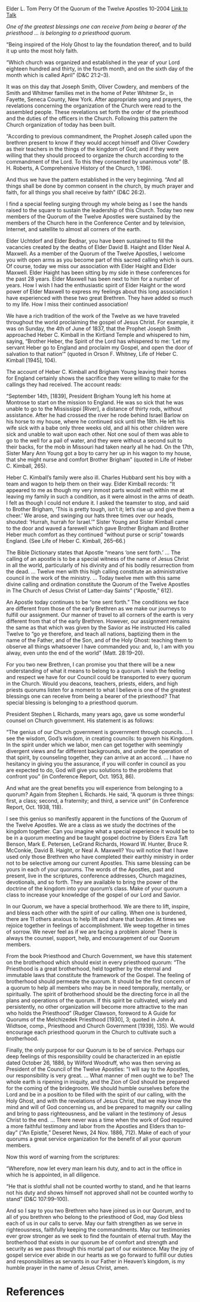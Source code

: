 Elder L. Tom Perry
Of the Quorum of the Twelve Apostles
10-2004
[Link to Talk](https://www.churchofjesuschrist.org/study/general-conference/2004/10/what-is-a-quorum?lang=eng)

_One of the greatest blessings one can receive from being a bearer of the priesthood … is belonging to a priesthood quorum._

“Being inspired of the Holy Ghost to lay the foundation thereof, and to build it up unto the most holy faith.

“Which church was organized and established in the year of your Lord eighteen hundred and thirty, in the fourth month, and on the sixth day of the month which is called April” (D&C 21:2–3).

It was on this day that Joseph Smith, Oliver Cowdery, and members of the Smith and Whitmer families met in the home of Peter Whitmer Sr., in Fayette, Seneca County, New York. After appropriate song and prayers, the revelations concerning the organization of the Church were read to the assembled people. These revelations set forth the order of the priesthood and the duties of the officers in the Church. Following this pattern the Church organization of today has been built.

“According to previous commandment, the Prophet Joseph called upon the brethren present to know if they would accept himself and Oliver Cowdery as their teachers in the things of the kingdom of God; and if they were willing that they should proceed to organize the church according to the commandment of the Lord. To this they consented by unanimous vote” (B. H. Roberts, A Comprehensive History of the Church, 1:196).

And thus we have the pattern established in the very beginning. “And all things shall be done by common consent in the church, by much prayer and faith, for all things you shall receive by faith” (D&C 26:2).

I find a special feeling surging through my whole being as I see the hands raised to the square to sustain the leadership of this Church. Today two new members of the Quorum of the Twelve Apostles were sustained by the members of the Church here in the Conference Center and by television, Internet, and satellite to almost all corners of the earth.

Elder Uchtdorf and Elder Bednar, you have been sustained to fill the vacancies created by the deaths of Elder David B. Haight and Elder Neal A. Maxwell. As a member of the Quorum of the Twelve Apostles, I welcome you with open arms as you become part of this sacred calling which is ours. Of course, today we miss our association with Elder Haight and Elder Maxwell. Elder Haight has been sitting by my side in these conferences for the past 28 years. Elder Maxwell has been next to him for a number of years. How I wish I had the enthusiastic spirit of Elder Haight or the word power of Elder Maxwell to express my feelings about this long association I have experienced with these two great Brethren. They have added so much to my life. How I miss their continued association!

We have a rich tradition of the work of the Twelve as we have traveled throughout the world proclaiming the gospel of Jesus Christ. For example, it was on Sunday, the 4th of June of 1837, that the Prophet Joseph Smith approached Heber C. Kimball in the Kirtland Temple and whispered to him, saying, “Brother Heber, the Spirit of the Lord has whispered to me: ‘Let my servant Heber go to England and proclaim my Gospel, and open the door of salvation to that nation’” (quoted in Orson F. Whitney, Life of Heber C. Kimball [1945], 104).

The account of Heber C. Kimball and Brigham Young leaving their homes for England certainly shows the sacrifice they were willing to make for the callings they had received. The account reads:

“September 14th, [1839], President Brigham Young left his home at Montrose to start on the mission to England. He was so sick that he was unable to go to the Mississippi [River], a distance of thirty rods, without assistance. After he had crossed the river he rode behind Israel Barlow on his horse to my house, where he continued sick until the 18th. He left his wife sick with a babe only three weeks old, and all his other children were sick and unable to wait upon each other. Not one soul of them was able to go to the well for a pail of water, and they were without a second suit to their backs, for the mob in Missouri had taken nearly all he had. On the 17th, Sister Mary Ann Young got a boy to carry her up in his wagon to my house, that she might nurse and comfort Brother Brigham” (quoted in Life of Heber C. Kimball, 265).

Heber C. Kimball’s family were also ill. Charles Hubbard sent his boy with a team and wagon to help them on their way. Elder Kimball records: “It appeared to me as though my very inmost parts would melt within me at leaving my family in such a condition, as it were almost in the arms of death. I felt as though I could not endure it. I asked the teamster to stop, and said to Brother Brigham, ‘This is pretty tough, isn’t it; let’s rise up and give them a cheer.’ We arose, and swinging our hats three times over our heads, shouted: ‘Hurrah, hurrah for Israel.’” Sister Young and Sister Kimball came to the door and waved a farewell which gave Brother Brigham and Brother Heber much comfort as they continued “without purse or scrip” towards England. (See Life of Heber C. Kimball, 265–66.)

The Bible Dictionary states that Apostle “means ‘one sent forth.’ … The calling of an apostle is to be a special witness of the name of Jesus Christ in all the world, particularly of his divinity and of his bodily resurrection from the dead. … Twelve men with this high calling constitute an administrative council in the work of the ministry. … Today twelve men with this same divine calling and ordination constitute the Quorum of the Twelve Apostles in The Church of Jesus Christ of Latter-day Saints” (“Apostle,” 612).

An Apostle today continues to be “one sent forth.” The conditions we face are different from those of the early Brethren as we make our journeys to fulfill our assignment. Our manner of travel to all corners of the earth is very different from that of the early Brethren. However, our assignment remains the same as that which was given by the Savior as He instructed His called Twelve to “go ye therefore, and teach all nations, baptizing them in the name of the Father, and of the Son, and of the Holy Ghost: teaching them to observe all things whatsoever I have commanded you: and, lo, I am with you alway, even unto the end of the world” (Matt. 28:19–20).

For you two new Brethren, I can promise you that there will be a new understanding of what it means to belong to a quorum. I wish the feeling and respect we have for our Council could be transported to every quorum in the Church. Would you deacons, teachers, priests, elders, and high priests quorums listen for a moment to what I believe is one of the greatest blessings one can receive from being a bearer of the priesthood? That special blessing is belonging to a priesthood quorum.

President Stephen L Richards, many years ago, gave us some wonderful counsel on Church government. His statement is as follows:

“The genius of our Church government is government through councils. … I see the wisdom, God’s wisdom, in creating councils: to govern his Kingdom. In the spirit under which we labor, men can get together with seemingly divergent views and far different backgrounds, and under the operation of that spirit, by counseling together, they can arrive at an accord. … I have no hesitancy in giving you the assurance, if you will confer in council as you are expected to do, God will give you solutions to the problems that confront you” (in Conference Report, Oct. 1953, 86).

And what are the great benefits you will experience from belonging to a quorum? Again from Stephen L Richards. He said, “A quorum is three things: first, a class; second, a fraternity; and third, a service unit” (in Conference Report, Oct. 1938, 118).

I see this genius so manifestly apparent in the functions of the Quorum of the Twelve Apostles. We are a class as we study the doctrines of the kingdom together. Can you imagine what a special experience it would be to be in a quorum meeting and be taught gospel doctrine by Elders Ezra Taft Benson, Mark E. Petersen, LeGrand Richards, Howard W. Hunter, Bruce R. McConkie, David B. Haight, or Neal A. Maxwell? You will notice that I have used only those Brethren who have completed their earthly ministry in order not to be selective among our current Apostles. This same blessing can be yours in each of your quorums. The words of the Apostles, past and present, live in the scriptures, conference addresses, Church magazines, devotionals, and so forth. They are available to bring the power of the doctrine of the kingdom into your quorum’s class. Make of your quorum a class to increase your knowledge of the gospel of our Lord and Savior.

In our Quorum, we have a special brotherhood. We are there to lift, inspire, and bless each other with the spirit of our calling. When one is burdened, there are 11 others anxious to help lift and share that burden. At times we rejoice together in feelings of accomplishment. We weep together in times of sorrow. We never feel as if we are facing a problem alone! There is always the counsel, support, help, and encouragement of our Quorum members.

From the book Priesthood and Church Government, we have this statement on the brotherhood which should exist in every priesthood quorum: “The Priesthood is a great brotherhood, held together by the eternal and immutable laws that constitute the framework of the Gospel. The feeling of brotherhood should permeate the quorum. It should be the first concern of a quorum to help all members who may be in need temporally, mentally, or spiritually. The spirit of brotherhood should be the directing force in all the plans and operations of the quorum. If this spirit be cultivated, wisely and persistently, no other organization will become more attractive to the man who holds the Priesthood” (Rudger Clawson, foreword to A Guide for Quorums of the Melchizedek Priesthood [1930], 3; quoted in John A. Widtsoe, comp., Priesthood and Church Government [1939], 135). We would encourage each priesthood quorum in the Church to cultivate such a brotherhood.

Finally, the only purpose for our Quorum is to be of service. Perhaps our deep feelings of this responsibility could be characterized in an epistle dated October 26, 1886, by Wilford Woodruff, who was then serving as President of the Council of the Twelve Apostles: “I will say to the Apostles, our responsibility is very great. … What manner of men ought we to be? The whole earth is ripening in iniquity, and the Zion of God should be prepared for the coming of the bridegroom. We should humble ourselves before the Lord and be in a position to be filled with the spirit of our calling, with the Holy Ghost, and with the revelations of Jesus Christ, that we may know the mind and will of God concerning us, and be prepared to magnify our calling and bring to pass righteousness, and be valiant in the testimony of Jesus Christ to the end. … There never was a time when the work of God required a more faithful testimony and labor from the Apostles and Elders than to-day” (“An Epistle,” Deseret News, 24 Nov. 1886, 712). Make of each of your quorums a great service organization for the benefit of all your quorum members.

Now this word of warning from the scriptures:

“Wherefore, now let every man learn his duty, and to act in the office in which he is appointed, in all diligence.

“He that is slothful shall not be counted worthy to stand, and he that learns not his duty and shows himself not approved shall not be counted worthy to stand” (D&C 107:99–100).

And so I say to you two Brethren who have joined us in our Quorum, and to all of you brethren who belong to the priesthood of God, may God bless each of us in our calls to serve. May our faith strengthen as we serve in righteousness, faithfully keeping the commandments. May our testimonies ever grow stronger as we seek to find the fountain of eternal truth. May the brotherhood that exists in our quorum be of comfort and strength and security as we pass through this mortal part of our existence. May the joy of gospel service ever abide in our hearts as we go forward to fulfill our duties and responsibilities as servants in our Father in Heaven’s kingdom, is my humble prayer in the name of Jesus Christ, amen.

# References
